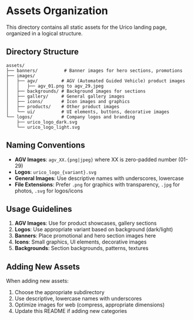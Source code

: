 # Assets Organization

This directory contains all static assets for the Urico landing page, organized in a logical structure.

## Directory Structure

```
assets/
├── banners/          # Banner images for hero sections, promotions
├── images/
│   ├── agv/         # AGV (Automated Guided Vehicle) product images
│   │   ├── agv_01.png to agv_29.jpeg
│   ├── backgrounds/ # Background images for sections
│   ├── gallery/     # General gallery images
│   ├── icons/       # Icon images and graphics
│   ├── products/    # Other product images
│   └── ui/          # UI elements, buttons, decorative images
└── logos/           # Company logos and branding
    ├── urico_logo_dark.svg
    └── urico_logo_light.svg
```

## Naming Conventions

- **AGV Images**: `agv_XX.{png|jpeg}` where XX is zero-padded number (01-29)
- **Logos**: `urico_logo_{variant}.svg`
- **General Images**: Use descriptive names with underscores, lowercase
- **File Extensions**: Prefer `.png` for graphics with transparency, `.jpg` for photos, `.svg` for logos/icons

## Usage Guidelines

1. **AGV Images**: Use for product showcases, gallery sections
2. **Logos**: Use appropriate variant based on background (dark/light)
3. **Banners**: Place promotional and hero section images here
4. **Icons**: Small graphics, UI elements, decorative images
5. **Backgrounds**: Section backgrounds, patterns, textures

## Adding New Assets

When adding new assets:
1. Choose the appropriate subdirectory
2. Use descriptive, lowercase names with underscores
3. Optimize images for web (compress, appropriate dimensions)
4. Update this README if adding new categories
